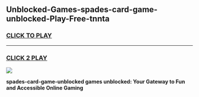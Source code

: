 
## Unblocked-Games-spades-card-game-unblocked-Play-Free-tnnta
<h3>
<a href="https://premium76.site?title=spades-card-game-unblocked&ref=21A">CLICK TO PLAY</a></h3>
<hr>

<h3>
<a href="https://premium76.site?title=spades-card-game-unblocked&ref=21A">CLICK 2 PLAY</a>
  
</h3>

<a href="https://premium76.site?title=spades-card-game-unblocked&ref=21A"><img src="https://clearcache.store/games.png"></a>


**spades-card-game-unblocked games unblocked: Your Gateway to Fun and Accessible Online Gaming**
